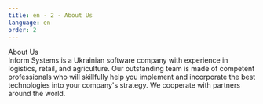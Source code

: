 ```yaml
---
title: en - 2 - About Us
language: en
order: 2
---
```

<div class="title-block">About Us</div>
<div class="text-block">Inform Systems is a Ukrainian software company with experience in logistics, retail, and agriculture. Our outstanding team is made of competent professionals who will skillfully help you implement and incorporate the best technologies into your company's strategy. We cooperate with partners around the world.</div>